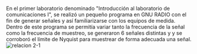 En el primer laboratorio denominado "Introducción al laboratorio de comunicaciones I", se realizó un pequeño programa en GNU RADIO con el fin de generar señales y así
familiarizarse con los equipos de medida. Dentro de este programa se permitía variar tanto la frecuencia de la señal como la frecuencia de muestreo, se generaron 6 señales distintas y
y se corroboró el límite de Nyquist para muestrear de forma adecuada una señal. 
![relacion 2-1](https://github.com/user-attachments/assets/65e4dc43-1817-470a-8b1c-67ccceee72f5)

